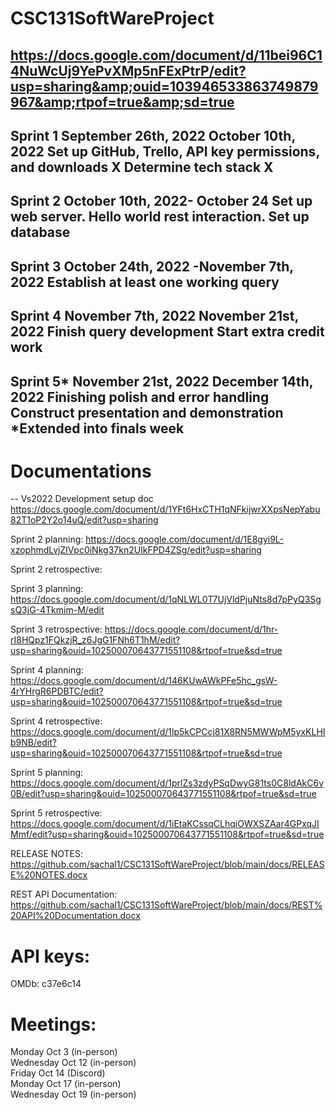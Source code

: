 # CSC131SoftWareProject
https://docs.google.com/document/d/11bei96C14NuWcUj9YePvXMp5nFExPtrP/edit?usp=sharing&amp;ouid=103946533863749879967&amp;rtpof=true&amp;sd=true
----------------------------------------------------------------------------------------------------------------------------------------------------------------------
Sprint 1
September 26th, 2022
October 10th, 2022
Set up GitHub, Trello, API key permissions, and downloads X 
Determine tech stack X 
-----------------------------------------------------------------------------------------------------------------------------------------------------------------------
Sprint 2
October 10th, 2022- October 24
Set up web server. 
Hello world rest interaction.
Set up database
-----------------------------------------------------------------------------------------------------------------------------------------------------------------------
Sprint 3
October 24th, 2022 -November 7th, 2022
Establish at least one working query
-----------------------------------------------------------------------------------------------------------------------------------------------------------------------
Sprint 4
November 7th, 2022
November 21st, 2022
Finish query development
Start extra credit work
-----------------------------------------------------------------------------------------------------------------------------------------------------------------------
Sprint 5*
November 21st, 2022
December 14th, 2022
Finishing polish and error handling
Construct presentation and demonstration
*Extended into finals week
-----------------------------------------------------------------------------------------------------------------------------------------------------------------------
# Documentations
-- Vs2022 Development setup doc https://docs.google.com/document/d/1YFt6HxCTH1qNFkijwrXXpsNepYabu82T1oP2Y2o14uQ/edit?usp=sharing


Sprint 2 planning:  https://docs.google.com/document/d/1E8gyi9L-xzophmdLvjZlVpc0iNkg37kn2UIkFPD4ZSg/edit?usp=sharing

Sprint 2 retrospective:  

Sprint 3 planning:  https://docs.google.com/document/d/1qNLWL0T7UjVldPjuNts8d7pPyQ3SgsQ3jG-4Tkmim-M/edit

Sprint 3 retrospective: https://docs.google.com/document/d/1hr-rI8HQpz1FQkzjR_z6JgG1FNh6T1hM/edit?usp=sharing&ouid=102500070643771551108&rtpof=true&sd=true

Sprint 4 planning: https://docs.google.com/document/d/146KUwAWkPFe5hc_gsW-4rYHrgR6PDBTC/edit?usp=sharing&ouid=102500070643771551108&rtpof=true&sd=true

Sprint 4 retrospective: https://docs.google.com/document/d/1lp5kCPCcj81X8RN5MWWpM5yxKLHIb9NB/edit?usp=sharing&ouid=102500070643771551108&rtpof=true&sd=true

Sprint 5 planning: https://docs.google.com/document/d/1prlZs3zdyPSqDwyG81ts0C8ldAkC6v0B/edit?usp=sharing&ouid=102500070643771551108&rtpof=true&sd=true

Sprint 5 retrospective: https://docs.google.com/document/d/1iEtaKCssqCLhqiOWXSZAar4GPxqJIMmf/edit?usp=sharing&ouid=102500070643771551108&rtpof=true&sd=true

RELEASE NOTES: https://github.com/sachal1/CSC131SoftWareProject/blob/main/docs/RELEASE%20NOTES.docx

REST API Documentation: https://github.com/sachal1/CSC131SoftWareProject/blob/main/docs/REST%20API%20Documentation.docx

# API keys:
OMDb: c37e6c14

# Meetings:
Monday Oct 3 (in-person)  
Wednesday Oct 12 (in-person)  
Friday Oct 14 (Discord)  
Monday Oct 17 (in-person)  
Wednesday Oct 19 (in-person)
